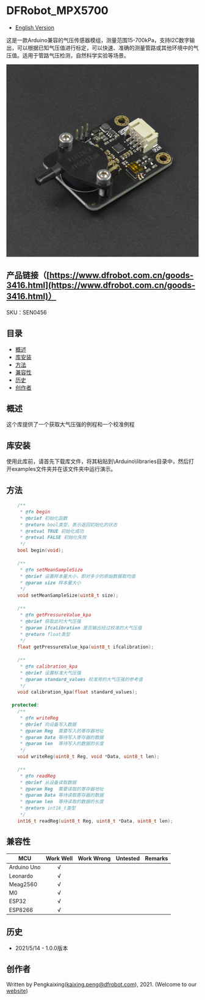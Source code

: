 # DFRobot_MPX5700
- [English Version](./README.md)

这是一款Arduino兼容的气压传感器模组，测量范围15-700kPa，支持I2C数字输出，可以根据已知气压值进行标定，可以快速、准确的测量管路或其他环境中的气压值。适用于管路气压检测，自然科学实验等场景。

![产品效果图](./resources/images/SEN0456.png)

## 产品链接（[https://www.dfrobot.com.cn/goods-3416.html](https://www.dfrobot.com.cn/goods-3416.html)）
SKU：SEN0456

## 目录

* [概述](#概述)
* [库安装](#库安装)
* [方法](#方法)
* [兼容性](#兼容性y)
* [历史](#历史)
* [创作者](#创作者)

## 概述

这个库提供了一个获取大气压强的例程和一个校准例程

## 库安装

使用此库前，请首先下载库文件，将其粘贴到\Arduino\libraries目录中，然后打开examples文件夹并在该文件夹中运行演示。

## 方法

```C++
    /**
     * @fn begin
     * @brief 初始化函数
     * @return bool类型，表示返回初始化的状态
     * @retval TRUE 初始化成功
     * @retval FALSE 初始化失败
     */
    bool begin(void);

    /**
     * @fn setMeanSampleSize
     * @brief 设置样本量大小，即对多少的原始数据取均值
     * @param size 样本量大小
     */
    void setMeanSampleSize(uint8_t size);

    /**
     * @fn getPressureValue_kpa
     * @brief 获取此时大气压强
     * @param ifcalibration 是否输出经过校准的大气压值
     * @return float类型
     */
    float getPressureValue_kpa(uint8_t ifcalibration);

    /**
     * @fn calibration_kpa
     * @brief 设置标准大气压强
     * @param standard_values 校准用的大气压强的参考值
     */
    void calibration_kpa(float standard_values);

  protected:
    /**
     * @fn writeReg
     * @brief 向设备写入数据
     * @param Reg  需要写入的寄存器地址
     * @param Data 等待写入寄存器的数据
     * @param len  等待写入的数据的长度
     */
    void writeReg(uint8_t Reg, void *Data, uint8_t len);
    
    /**
     * @fn readReg
     * @brief 从设备读取数据
     * @param Reg  需要读取的寄存器地址
     * @param Data 等待读取寄存器的数据
     * @param len  等待读取的数据的长度
     * @return int16_t类型
     */
    int16_t readReg(uint8_t Reg, uint8_t *Data, uint8_t len);

```
## 兼容性

MCU                | Work Well | Work Wrong | Untested  | Remarks
------------------ | :----------: | :----------: | :---------: | -----
Arduino Uno  |      √       |             |            | 
Leonardo  |      √       |             |            | 
Meag2560 |      √       |             |            | 
M0 |      √       |             |            | 
ESP32 |      √       |             |            | 
ESP8266 |      √       |             |            | 

## 历史

- 2021/5/14 - 1.0.0版本

## 创作者

Written by Pengkaixing(kaixing.peng@dfrobot.com), 2021. (Welcome to our [website](https://www.dfrobot.com/))